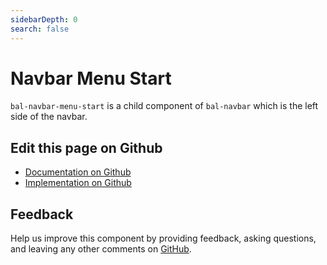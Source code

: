 ```yaml
---
sidebarDepth: 0
search: false
---
```



# Navbar Menu Start

`bal-navbar-menu-start` is a child component of `bal-navbar` which is the left side of the navbar.




<ClientOnly><docs-component-tabs></docs-component-tabs></ClientOnly>

<!-- docs:child of bal-navbar -->




## Edit this page on Github

* [Documentation on Github](https://github.com/baloise/design-system/blob/master/docs/src/components/components/bal-navbar-menu-end.md)
* [Implementation on Github](https://github.com/baloise/design-system/blob/master/packages/components/src/components/bal-navbar-menu-end)

## Feedback

Help us improve this component by providing feedback, asking questions, and leaving any other comments on [GitHub](https://github.com/baloise/design-system/issues/new).


